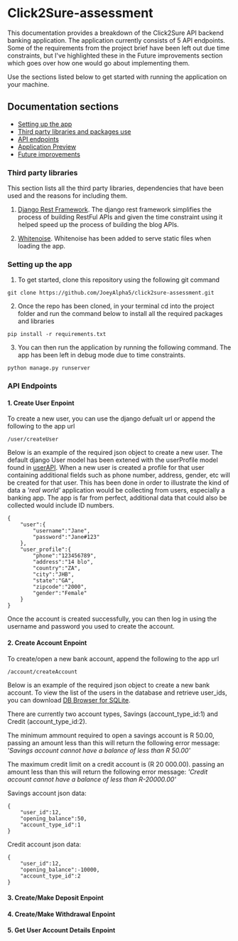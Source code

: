 # Click2Sure-assessment

This documentation provides a breakdown of the Click2Sure API backend banking application.  The application currently consists of 5 API endpoints. Some of the requirements from the project brief have been left out due time constraints, but I've highlighted these in the Future improvements section which goes over how one would go about implementing them.

Use the sections listed below to get started with running the application on your machine. 

## Documentation sections
- [Setting up the app](#setting-up-the-app)
- [Third party libraries and packages use](#third-party-libraries)
- [API endpoints](#api-endpoints)
- [Application Preview](#application-preview)
- [Future improvements](#future-improvement)



### Third party libraries

This section lists all the third party libraries, dependencies that have been used and the reasons for including them.

1. [Django Rest Framework](https://www.django-rest-framework.org/). The django rest framework simplifies the process of building RestFul APIs and given the time constraint using it helped speed up the process of building the blog APIs.

3. [Whitenoise](https://pypi.org/project/whitenoise/). Whitenoise has been added to serve static files when loading the app.


### Setting up the app

1. To get started, clone this repository using the following git command
```
git clone https://github.com/JoeyAlpha5/click2sure-assessment.git
```

2. Once the repo has been cloned, in your terminal cd into the project folder and run the command below to install all the required packages and libraries

```
pip install -r requirements.txt
```

3. You can then run the application by running the following command. The app has been left in debug mode due to time constraints. 

```
python manage.py runserver
```

### API Endpoints

#### 1. Create User Enpoint

To create a new user, you can use the django defualt url or append the following to the app url

```
/user/createUser
```

Below is an example of the required json object to create a new user. The default django User model has been extened with the userProfile model found in [userAPI](https://github.com/JoeyAlpha5/click2sure-assessment/blob/development/userAPI/models.py). When a new user is created a profile for that user containing additional fields such as phone number, address, gender, etc will be created for that user. This has been done in order to illustrate the kind of data a  *'real world'* application would be collecting from users, especially a banking app. The app is far from perfect, additional data that could also be collected would include ID numbers.

```
{
    "user":{
        "username":"Jane",
        "password":"Jane#123"
    },
    "user_profile":{
        "phone":"123456789",
        "address":"14 blo",
        "country":"ZA",
        "city":"JHB",
        "state":"GA",
        "zipcode":"2000",
        "gender":"Female"
    }
}
```

Once the account is created successfully, you can then log in using the username and password you used to create the account.


#### 2. Create Account Enpoint

To create/open a new bank account, append the following to the app url

```
/account/createAccount
```

Below is an example of the required json object to create a new bank account. To view the list of the users in the database and retrieve user_ids, you can download [DB Browser for SQLite](https://sqlitebrowser.org/).

There are currently two account types, Savings (account_type_id:1) and Credit (account_type_id:2).

The minimum ammount required to open a savings account is R 50.00, passing an amount less than this will return the following error message: *'Savings account cannot have a balance of less than R 50.00'*

The maximum credit limit on a credit account is (R 20 000.00). passing an amount less than this will return the following error message: *'Credit account cannot have a balance of less than R-20000.00'*

Savings account json data:

```
{
    "user_id":12,
    "opening_balance":50,
    "account_type_id":1
}
```

Credit account json data:
```
{
    "user_id":12,
    "opening_balance":-10000,
    "account_type_id":2
}
```

#### 3. Create/Make Deposit Enpoint

#### 4. Create/Make Withdrawal Enpoint


#### 5. Get User Account Details Enpoint



